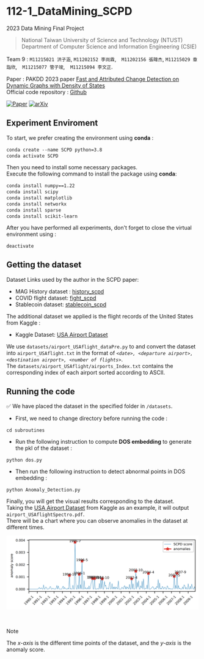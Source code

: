 # 112-1_DataMining_SCPD
2023 Data Mining Final Project

> National Taiwan University of Science and Technology (NTUST)
> Department of Computer Science and Information Engineering (CSIE)
	

Team 9 : `M11215021 洪子涵`, `M11202152 李尚霖`,　`M11202156 張暐杰`,
`M11215029 章詣欣`,　`M11215077 管子竣`,　`M11215094 李文正`.

Paper :  PAKDD 2023 paper [Fast and Attributed Change Detection on Dynamic Graphs with Density of States](https://arxiv.org/abs/2305.08750)
<br>
Official code repository : [Github](https://github.com/shenyangHuang/SCPD)

[![Paper](https://img.shields.io/badge/Paper-link-orange.svg "PAKDD 2023 paper")](https://link.springer.com/book/10.1007/978-3-031-33374-3)
[![arXiv](https://img.shields.io/badge/arXiv-pdf-yellow.svg "arXiv paper link")](https://arxiv.org/abs/2305.08750)

## Experiment Enviroment
To start, we prefer creating the environment using **conda** :

```
conda create --name SCPD python=3.8
conda activate SCPD
```

Then you need to install some necessary packages. <br>
Execute the following command to install the package using **conda**:

```
conda install numpy==1.22
conda install scipy
conda install matplotlib
conda install networkx
conda install sparse
conda install scikit-learn
```

After you have performed all experiments, don't forget to close the virtual environment using :

```
deactivate
```

## Getting the dataset
Dataset Links used by the author in the SCPD paper:
- MAG History dataset : [history_scpd](https://object-arbutus.cloud.computecanada.ca/tgb/history_scpd.zip)
- COVID flight dataset: [fight_scpd](https://object-arbutus.cloud.computecanada.ca/tgb/flight_scpd.zip)
- Stablecoin dataset: [stablecoin_scpd](https://object-arbutus.cloud.computecanada.ca/tgb/stablecoin_scpd.zip)

The additional dataset we applied is the flight records of the United States from Kaggle :
- Kaggle Dataset: [USA Airport Dataset](https://www.kaggle.com/datasets/flashgordon/usa-airport-dataset)

We use `datasets/airport_USAflight_dataPre.py` to and convert the dataset into `airport_USAflight.txt` in the format of *`<date>, <departure airport>, <destination airport>, <number of flights>`*.<br>
The `datasets/airport_USAflight/airports_Index.txt` contains the corresponding index of each airport sorted according to ASCII.


## Running the code
:white_check_mark: We have placed the dataset in the specified folder in `/datasets`.
- First, we need to change directory before running the code :
```
cd subroutines
```
- Run the following instruction to compute **DOS embedding** to generate the pkl of the dataset :
```
python dos.py
```
- Then run the following instruction to detect abnormal points in DOS embedding :
```
python Anomaly_Detection.py
```

Finally, you will get the visual results corresponding to the dataset.<br>
Taking the [USA Airport Dataset](https://www.kaggle.com/datasets/flashgordon/usa-airport-dataset) from Kaggle as an example, 
it will output `airport_USAflightSpectro.pdf`.<br>
There will be a chart where you can observe anomalies in the dataset at different times.<br>

![The anomalies detection result of USA Airport Dataset](image-1.png)

<br>

> [!NOTE]
> The *x-axis* is the different time points of the dataset, and the *y-axis* is the anomaly score.






